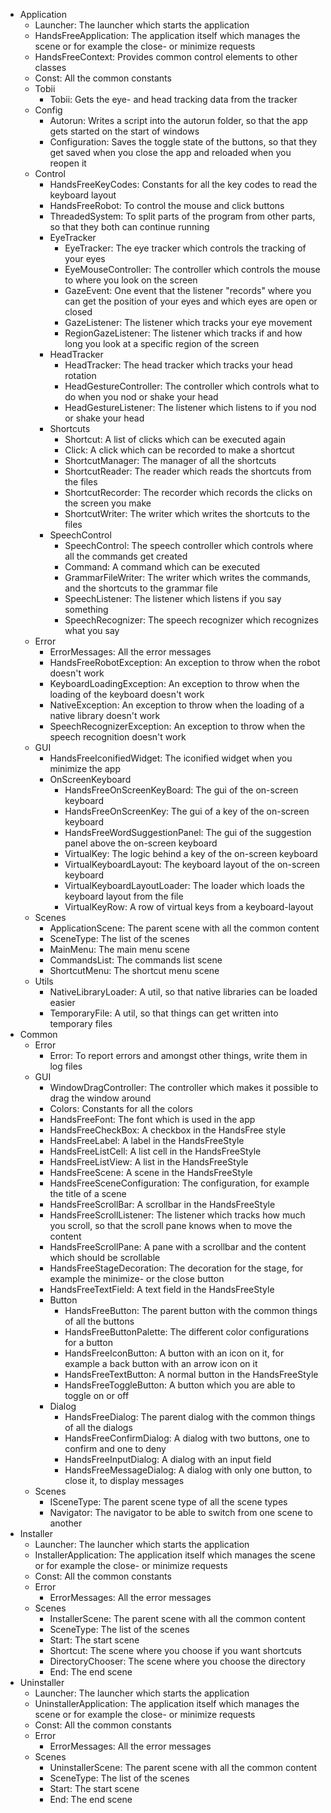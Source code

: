 * Application
    * Launcher: The launcher which starts the application
    * HandsFreeApplication: The application itself which manages the scene or for example the close- or minimize requests
    * HandsFreeContext: Provides common control elements to other classes
    * Const: All the common constants
    * Tobii
        * Tobii: Gets the eye- and head tracking data from the tracker
    * Config
        * Autorun: Writes a script into the autorun folder, so that the app gets started on the start of windows
        * Configuration: Saves the toggle state of the buttons, so that they get saved when you close the app and
          reloaded when you reopen it
    * Control
        * HandsFreeKeyCodes: Constants for all the key codes to read the keyboard layout
        * HandsFreeRobot: To control the mouse and click buttons
        * ThreadedSystem: To split parts of the program from other parts, so that they both can continue running
        * EyeTracker
            * EyeTracker: The eye tracker which controls the tracking of your eyes
            * EyeMouseController: The controller which controls the mouse to where you look on the screen
            * GazeEvent: One event that the listener "records" where you can get the position of your eyes and which eyes are open or closed
            * GazeListener: The listener which tracks your eye movement 
            * RegionGazeListener: The listener which tracks if and how long you look at a specific region of the screen
        * HeadTracker
            * HeadTracker: The head tracker which tracks your head rotation
            * HeadGestureController: The controller which controls what to do when you nod or shake your head
            * HeadGestureListener: The listener which listens to if you nod or shake your head
        * Shortcuts
            * Shortcut: A list of clicks which can be executed again
            * Click: A click which can be recorded to make a shortcut
            * ShortcutManager: The manager of all the shortcuts
            * ShortcutReader: The reader which reads the shortcuts from the files
            * ShortcutRecorder: The recorder which records the clicks on the screen you make
            * ShortcutWriter: The writer which writes the shortcuts to the files
        * SpeechControl
            * SpeechControl: The speech controller which controls where all the commands get created
            * Command: A command which can be executed
            * GrammarFileWriter: The writer which writes the commands, and the shortcuts to the grammar file
            * SpeechListener: The listener which listens if you say something
            * SpeechRecognizer: The speech recognizer which recognizes what you say
    * Error
        * ErrorMessages: All the error messages
        * HandsFreeRobotException: An exception to throw when the robot doesn't work
        * KeyboardLoadingException: An exception to throw when the loading of the keyboard doesn't work
        * NativeException: An exception to throw when the loading of a native library doesn't work
        * SpeechRecognizerException: An exception to throw when the speech recognition doesn't work
    * GUI
        * HandsFreeIconifiedWidget: The iconified widget when you minimize the app
        * OnScreenKeyboard
            * HandsFreeOnScreenKeyBoard: The gui of the on-screen keyboard
            * HandsFreeOnScreenKey: The gui of a key of the on-screen keyboard
            * HandsFreeWordSuggestionPanel: The gui of the suggestion panel above the on-screen keyboard
            * VirtualKey: The logic behind a key of the on-screen keyboard
            * VirtualKeyboardLayout: The keyboard layout of the on-screen keyboard
            * VirtualKeyboardLayoutLoader: The loader which loads the keyboard layout from the file
            * VirtualKeyRow: A row of virtual keys from a keyboard-layout
    * Scenes
        * ApplicationScene: The parent scene with all the common content
        * SceneType: The list of the scenes
        * MainMenu: The main menu scene
        * CommandsList: The commands list scene
        * ShortcutMenu: The shortcut menu scene
    * Utils
        * NativeLibraryLoader: A util, so that native libraries can be loaded easier
        * TemporaryFile: A util, so that things can get written into temporary files
* Common
    * Error
        * Error: To report errors and amongst other things, write them in log files
    * GUI
        * WindowDragController: The controller which makes it possible to drag the window around
        * Colors: Constants for all the colors
        * HandsFreeFont: The font which is used in the app
        * HandsFreeCheckBox: A checkbox in the HandsFree style
        * HandsFreeLabel: A label in the HandsFreeStyle
        * HandsFreeListCell: A list cell in the HandsFreeStyle
        * HandsFreeListView: A list in the HandsFreeStyle
        * HandsFreeScene: A scene in the HandsFreeStyle
        * HandsFreeSceneConfiguration: The configuration, for example the title of a scene
        * HandsFreeScrollBar: A scrollbar in the HandsFreeStyle
        * HandsFreeScrollListener: The listener which tracks how much you scroll, so that the scroll pane knows when to move the content
        * HandsFreeScrollPane: A pane with a scrollbar and the content which should be scrollable
        * HandsFreeStageDecoration: The decoration for the stage, for example the minimize- or the close button
        * HandsFreeTextField: A text field in the HandsFreeStyle
        * Button
            * HandsFreeButton: The parent button with the common things of all the buttons
            * HandsFreeButtonPalette: The different color configurations for a button
            * HandsFreeIconButton: A button with an icon on it, for example a back button with an arrow icon on it
            * HandsFreeTextButton: A normal button in the HandsFreeStyle
            * HandsFreeToggleButton: A button which you are able to toggle on or off
        * Dialog
            * HandsFreeDialog: The parent dialog with the common things of all the dialogs
            * HandsFreeConfirmDialog: A dialog with two buttons, one to confirm and one to deny
            * HandsFreeInputDialog: A dialog with an input field
            * HandsFreeMessageDialog: A dialog with only one button, to close it, to display messages
    * Scenes
        * ISceneType: The parent scene type of all the scene types
        * Navigator: The navigator to be able to switch from one scene to another
* Installer
    * Launcher: The launcher which starts the application
    * InstallerApplication: The application itself which manages the scene or for example the close- or minimize requests
    * Const: All the common constants
    * Error
        * ErrorMessages: All the error messages
    * Scenes
        * InstallerScene: The parent scene with all the common content
        * SceneType: The list of the scenes
        * Start: The start scene
        * Shortcut: The scene where you choose if you want shortcuts
        * DirectoryChooser: The scene where you choose the directory
        * End: The end scene
* Uninstaller
    * Launcher: The launcher which starts the application
    * UninstallerApplication: The application itself which manages the scene or for example the close- or minimize requests
    * Const: All the common constants
    * Error
        * ErrorMessages: All the error messages
    * Scenes
        * UninstallerScene: The parent scene with all the common content
        * SceneType: The list of the scenes
        * Start: The start scene
        * End: The end scene